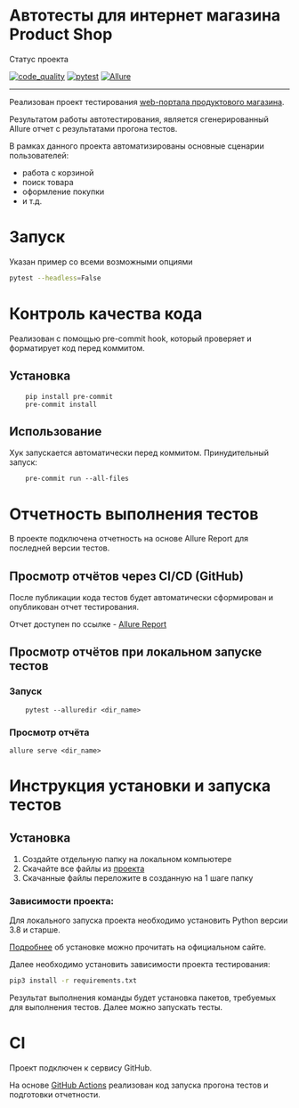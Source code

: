 
# Автотесты для интернет магазина Product Shop

Статус проекта

[![code_quality](https://github.com/gonuskus/Innopolis_final/actions/workflows/workflow_code_quality.yml/badge.svg?branch=main)](https://github.com/gonuskus/Innopolis_final/actions/workflows/workflow_code_quality.yml)
[![pytest](https://github.com/gonuskus/Innopolis_final/actions/workflows/workflow_pytest.yml/badge.svg?branch=main)](https://github.com/gonuskus/Innopolis_final/actions/workflows/workflow_pytest.yml)
[![Allure](https://img.shields.io/static/v1?label=AllureReport&message=informational&color=blue)](https://gonuskus.github.io/Innopolis_final/)
***

Реализован проект тестирования [web-портала продуктового магазина](https://berpress.github.io/online-grocery-store/).

Результатом работы автотестирования, является сгенерированный Allure отчет с результатами прогона тестов.

В рамках данного проекта автоматизированы основные сценарии пользователей:
* работа с корзиной
* поиск товара
* оформление покупки
* и т.д.

# Запуск

Указан пример со всеми возможными опциями

```bash
pytest --headless=False
```

# Контроль качества кода

Реализован с помощью pre-commit hook, который проверяет и форматирует код перед коммитом.

## Установка

```
    pip install pre-commit
    pre-commit install
```

## Использование

Хук запускается автоматически перед коммитом. Принудительный запуск:

```
    pre-commit run --all-files
```


# Отчетность выполнения тестов

В проекте подключена отчетность на основе Allure Report для последней версии тестов.

## Просмотр отчётов через CI/CD (GitHub)

После публикации кода тестов будет автоматически сформирован и опубликован отчет тестирования.

Отчет доступен по ссылке - [Allure Report](https://gonuskus.github.io/Innopolis_final/)

## Просмотр отчётов при локальном запуске тестов
### Запуск

```
    pytest --alluredir <dir_name>
```

### Просмотр отчёта

```
allure serve <dir_name>
```


# Инструкция установки и запуска тестов
## Установка
1. Создайте отдельную папку на локальном компьютере
2. Скачайте все файлы из [проекта](https://github.com/gonuskus/Innopolis_final)
3. Скачанные файлы переложите в созданную на 1 шаге папку

### Зависимости проекта:
Для локального запуска проекта необходимо установить Python версии 3.8 и старше.


[Подробнее](https://www.python.org/downloads/) об установке можно прочитать на официальном сайте.

Далее необходимо установить зависимости проекта тестирования:

```bash
pip3 install -r requirements.txt
```
Результат выполнения команды будет установка пакетов, требуемых для выполнения тестов.
Далее можно запускать тесты.

# CI

Проект подключен к сервису GitHub.

На основе [GitHub Actions](https://github.com/gonuskus/Innopolis_final/actions) реализован код запуска прогона тестов и подготовки отчетности.
